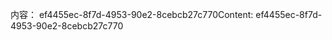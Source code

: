<span data-ttu-id="bbff7-101">内容： ef4455ec-8f7d-4953-90e2-8cebcb27c770</span><span class="sxs-lookup"><span data-stu-id="bbff7-101">Content: ef4455ec-8f7d-4953-90e2-8cebcb27c770</span></span>